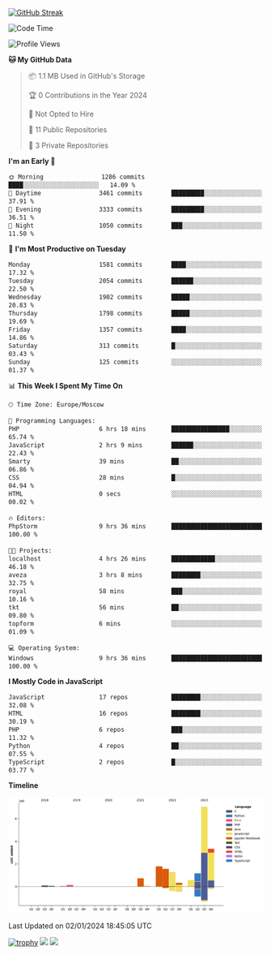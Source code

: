 [![GitHub Streak](https://github-readme-streak-stats.herokuapp.com/?user=yogik10)](https://git.io/streak-stats)
<!--START_SECTION:waka-->
![Code Time](http://img.shields.io/badge/Code%20Time-135%20hrs%2041%20mins-blue)

![Profile Views](http://img.shields.io/badge/Profile%20Views-0-blue)

**🐱 My GitHub Data** 

> 📦 1.1 MB Used in GitHub's Storage 
 > 
> 🏆 0 Contributions in the Year 2024
 > 
> 🚫 Not Opted to Hire
 > 
> 📜 11 Public Repositories 
 > 
> 🔑 3 Private Repositories 
 > 
**I'm an Early 🐤** 

```text
🌞 Morning                1286 commits        ████░░░░░░░░░░░░░░░░░░░░░   14.09 % 
🌆 Daytime                3461 commits        █████████░░░░░░░░░░░░░░░░   37.91 % 
🌃 Evening                3333 commits        █████████░░░░░░░░░░░░░░░░   36.51 % 
🌙 Night                  1050 commits        ███░░░░░░░░░░░░░░░░░░░░░░   11.50 % 
```
📅 **I'm Most Productive on Tuesday** 

```text
Monday                   1581 commits        ████░░░░░░░░░░░░░░░░░░░░░   17.32 % 
Tuesday                  2054 commits        ██████░░░░░░░░░░░░░░░░░░░   22.50 % 
Wednesday                1902 commits        █████░░░░░░░░░░░░░░░░░░░░   20.83 % 
Thursday                 1798 commits        █████░░░░░░░░░░░░░░░░░░░░   19.69 % 
Friday                   1357 commits        ████░░░░░░░░░░░░░░░░░░░░░   14.86 % 
Saturday                 313 commits         █░░░░░░░░░░░░░░░░░░░░░░░░   03.43 % 
Sunday                   125 commits         ░░░░░░░░░░░░░░░░░░░░░░░░░   01.37 % 
```


📊 **This Week I Spent My Time On** 

```text
🕑︎ Time Zone: Europe/Moscow

💬 Programming Languages: 
PHP                      6 hrs 18 mins       ████████████████░░░░░░░░░   65.74 % 
JavaScript               2 hrs 9 mins        ██████░░░░░░░░░░░░░░░░░░░   22.43 % 
Smarty                   39 mins             ██░░░░░░░░░░░░░░░░░░░░░░░   06.86 % 
CSS                      28 mins             █░░░░░░░░░░░░░░░░░░░░░░░░   04.94 % 
HTML                     0 secs              ░░░░░░░░░░░░░░░░░░░░░░░░░   00.02 % 

🔥 Editors: 
PhpStorm                 9 hrs 36 mins       █████████████████████████   100.00 % 

🐱‍💻 Projects: 
localhost                4 hrs 26 mins       ████████████░░░░░░░░░░░░░   46.18 % 
aveza                    3 hrs 8 mins        ████████░░░░░░░░░░░░░░░░░   32.75 % 
royal                    58 mins             ███░░░░░░░░░░░░░░░░░░░░░░   10.16 % 
tkt                      56 mins             ██░░░░░░░░░░░░░░░░░░░░░░░   09.80 % 
topform                  6 mins              ░░░░░░░░░░░░░░░░░░░░░░░░░   01.09 % 

💻 Operating System: 
Windows                  9 hrs 36 mins       █████████████████████████   100.00 % 
```

**I Mostly Code in JavaScript** 

```text
JavaScript               17 repos            ████████░░░░░░░░░░░░░░░░░   32.08 % 
HTML                     16 repos            ████████░░░░░░░░░░░░░░░░░   30.19 % 
PHP                      6 repos             ███░░░░░░░░░░░░░░░░░░░░░░   11.32 % 
Python                   4 repos             ██░░░░░░░░░░░░░░░░░░░░░░░   07.55 % 
TypeScript               2 repos             █░░░░░░░░░░░░░░░░░░░░░░░░   03.77 % 
```



**Timeline**

![Lines of Code chart](https://raw.githubusercontent.com/Yogik10/Yogik10/main/assets/bar_graph.png)


 Last Updated on 02/01/2024 18:45:05 UTC
<!--END_SECTION:waka-->
[![trophy](https://github-profile-trophy.vercel.app/?username=yogik10)](https://github.com/ryo-ma/github-profile-trophy)
![](https://github-profile-summary-cards.vercel.app/api/cards/profile-details?username=yogik10&theme=solarized_dark)
![](https://github-profile-summary-cards.vercel.app/api/cards/most-commit-language?username=yogik10&theme=solarized_dark)


